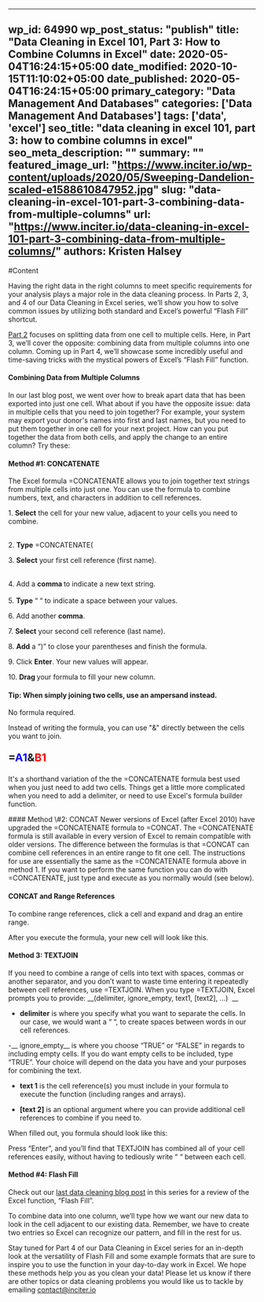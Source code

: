 
---
wp_id: 64990
wp_post_status: "publish" 
title: "Data Cleaning in Excel 101, Part 3: How to Combine Columns in Excel"
date: 2020-05-04T16:24:15+05:00
date_modified: 2020-10-15T11:10:02+05:00
date_published: 2020-05-04T16:24:15+05:00
primary_category: "Data Management And Databases"
categories: ['Data Management And Databases'] 
tags: ['data', 'excel']
seo_title: "data cleaning in excel 101, part 3: how to combine columns in excel"
seo_meta_description: ""
summary: ""
featured_image_url: "https://www.inciter.io/wp-content/uploads/2020/05/Sweeping-Dandelion-scaled-e1588610847952.jpg"
slug: "data-cleaning-in-excel-101-part-3-combining-data-from-multiple-columns"
url: "https://www.inciter.io/data-cleaning-in-excel-101-part-3-combining-data-from-multiple-columns/"
authors: Kristen Halsey
---

#Content


Having the right data in the right columns to meet specific requirements for your analysis plays a major role in the data cleaning process. In Parts 2, 3, and 4 of our Data Cleaning in Excel series, we’ll show you how to solve common issues by utilizing both standard and Excel’s powerful “Flash Fill” shortcut.

  
[Part 2](https://www.inciter.io/data-cleaning-in-excel-101-part-2-splitting-up-cell-contents-into-multiple-columns/) focuses on splitting data from one cell to multiple cells. Here, in Part 3, we’ll cover the opposite: combining data from multiple columns into one column. Coming up in Part 4, we’ll showcase some incredibly useful and time-saving tricks with the mystical powers of Excel’s “Flash Fill” function.
#### Combining Data from Multiple Columns
In our last blog post, we went over how to break apart data that has been exported into just one cell. What about if you have the opposite issue: data in multiple cells that you need to join together? For example, your system may export your donor's names into first and last names, but you need to put them together in one cell for your next project. How can you put together the data from both cells, and apply the change to an entire column? Try these:
#### Method \#1: CONCATENATE
The Excel formula =CONCATENATE allows you to join together text strings from multiple cells into just one. You can use the formula to combine numbers, text, and characters in addition to cell references.  

<p class="has-medium-font-size">1. <strong>Select</strong> the cell for your new value, adjacent to your cells you need to combine.&nbsp;</p>

<p class="has-medium-font-size"><br/>2. <strong>Type</strong> =CONCATENATE(</p>
<p class="has-medium-font-size">3. <strong>Select</strong> your first cell reference (first name).&nbsp;</p>

<p class="has-medium-font-size"><br/>4. Add a <strong>comma </strong>to indicate a new text string.&nbsp;<br/><br/>5. <strong>Type</strong> “ “ to indicate a space between your values.</p>

<p class="has-text-align-left has-medium-font-size">6. Add another <strong>comma</strong>.</p>
<p class="has-text-align-left has-medium-font-size">7. <strong>Select</strong> your second cell reference (last name).</p>
<p class="has-text-align-left has-medium-font-size">8. <strong>Add</strong> a “)” to close your parentheses and finish the formula.</p>

<p class="has-medium-font-size">9. Click <strong>Enter</strong>. Your new values will appear.</p>

<p class="has-medium-font-size">10.&nbsp;<strong>Drag </strong>your formula to fill your new column.</p>

#### Tip: When simply joining two cells, use an ampersand instead.   
No formula required.  
<p class="has-normal-font-size">Instead of writing the formula, you can use "&amp;" directly between the cells you want to join.</p>
<p class="has-text-align-center" style="font-size:22px"><strong>=<span style="color:blue">A1</span>&amp;<span style="color:red">B1</span></strong></p>
<p class="has-normal-font-size">It's a shorthand variation of the the =CONCATENATE formula best used when you just need to add two cells. Things get a little more complicated when you need to add a delimiter, or need to use Excel's formula builder function.</p>
#### Method \#2: CONCAT
Newer versions of Excel (after Excel 2010) have upgraded the =CONCATENATE formula to =CONCAT. The =CONCATENATE formula is still available in every version of Excel to remain compatible with older versions. The difference between the formulas is that =CONCAT can combine cell references in an entire range to fit one cell. 
The instructions for use are essentially the same as the =CONCATENATE formula above in method 1. If you want to perform the same function you can do with =CONCATENATE, just type and execute as you normally would (see below). 
<h4 class="has-text-align-left">CONCAT and Range References</h4>

<p class="has-medium-font-size">To combine range references, click a cell and expand and drag an entire range.</p>
<p class="has-medium-font-size">After you execute the formula, your new cell will look like this.</p>

#### Method 3: TEXTJOIN
If you need to combine a range of cells into text with spaces, commas or another separator, and you don’t want to waste time entering it repeatedly between cell references, use =TEXTJOIN. When you type =TEXTJOIN, Excel prompts you to provide: __(delimiter, ignore\_empty, text1, \[text2\], …)&nbsp; __
- __delimiter__ is where you specify what you want to separate the cells. In our case, we would want a “ “, to create spaces between words in our cell references.  
  
-__ ignore\_empty__ is where you choose “TRUE” or “FALSE” in regards to including empty cells. If you do want empty cells to be included, type “TRUE”. Your choice will depend on the data you have and your purposes for combining the text.  
  
- __text 1__ is the cell reference(s) you must include in your formula to execute the function (including ranges and arrays).  
  
- __\[text 2\]__ is an optional argument where you can provide additional cell references to combine if you need to.
<p class="has-text-align-center has-medium-font-size">When filled out, you formula should look like this:</p>

<p class="has-medium-font-size">Press “Enter”, and you’ll find that TEXTJOIN has combined all of your cell references easily, without having to tediously write “ “ between each cell. </p>

#### Method \#4: Flash Fill
<p class="has-medium-font-size">Check out our <a href="https://www.inciter.io/data-cleaning-in-excel-101-part-2-splitting-up-cell-contents-into-multiple-columns/">last data cleaning blog post</a> in this series for a review of the Excel function, “Flash Fill”.&nbsp;</p>

<p class="has-medium-font-size">To combine data into one column, we’ll type how we want our new data to look in the cell adjacent to our existing data. Remember, we have to create two entries so Excel can recognize our pattern, and fill in the rest for us. </p>

Stay tuned for Part 4 of our Data Cleaning in Excel series for an in-depth look at the versatility of Flash Fill and some example formats that are sure to inspire you to use the function in your day-to-day work in Excel.
We hope these methods help you as you clean your data! Please let us know if there are other topics or data cleaning problems you would like us to tackle by emailing [contact@inciter.io](mailto:contact@inciter.io)


